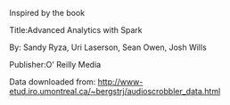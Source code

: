 Inspired by the book

Title:Advanced Analytics with Spark

By: Sandy Ryza, Uri Laserson, Sean Owen, Josh Wills

Publisher:O' Reilly Media

Data downloaded from: http://www-etud.iro.umontreal.ca/~bergstrj/audioscrobbler_data.html

